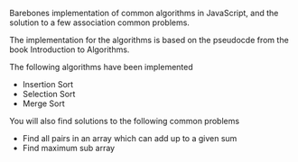 Barebones implementation of common algorithms in JavaScript, and the solution to a few association common problems.

The implementation for the algorithms is based on the pseudocde from the book Introduction to Algorithms. 

The following algorithms have been implemented
- Insertion Sort
- Selection Sort
- Merge Sort

You will also find solutions to the following common problems
- Find all pairs in an array which can add up to a given sum
- Find maximum sub array


